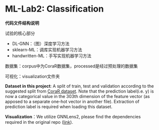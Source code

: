 # ML-Lab2: Classification

**代码文件结构说明**

试验的核心部分

- DL-GNN：（图）深度学习方法
- sklearn-ML：调库实现机器学习方法
- handwritten-ML：手写实现机器学习方法

数据集：corpus中为CoraR数据集，processed是经过预处理的数据集

可视化：visualization文件夹



**Dataset in this project**: A split of train, test and validation according to the suggested split from [CoraR dataset](https://github.com/THUDM/Refined-cora-citeseer). Note that the prediction label(i.e. y) is now a categorical value in the 303th dimension of the feature vector (as apposed to a separate one-hot vector in another file). Extraction of prediction label is required when loading this dataset.

**Visualization**：We utilize GNNLens2, please find the dependencies required in the original repo ([link](https://github.com/dmlc/GNNLens2)).



